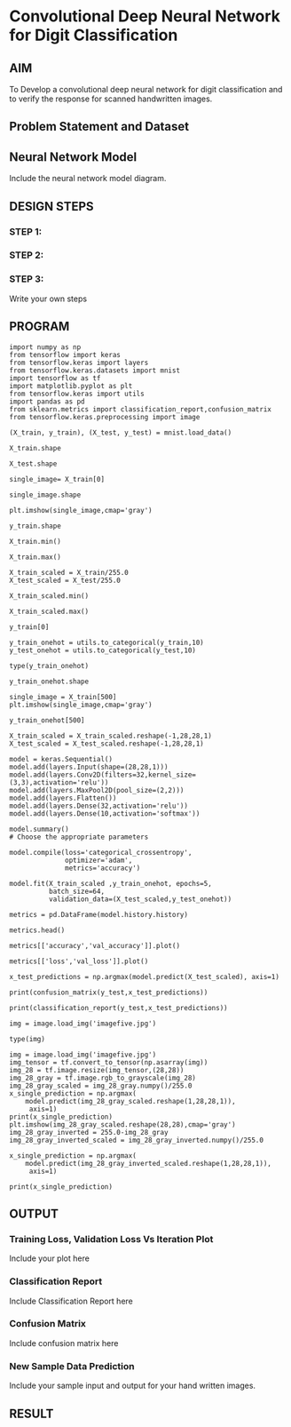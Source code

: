 # Convolutional Deep Neural Network for Digit Classification

## AIM

To Develop a convolutional deep neural network for digit classification and to verify the response for scanned handwritten images.

## Problem Statement and Dataset

## Neural Network Model

Include the neural network model diagram.

## DESIGN STEPS

### STEP 1:

### STEP 2:

### STEP 3:

Write your own steps

## PROGRAM
```
import numpy as np
from tensorflow import keras
from tensorflow.keras import layers
from tensorflow.keras.datasets import mnist
import tensorflow as tf
import matplotlib.pyplot as plt
from tensorflow.keras import utils
import pandas as pd
from sklearn.metrics import classification_report,confusion_matrix
from tensorflow.keras.preprocessing import image

(X_train, y_train), (X_test, y_test) = mnist.load_data()

X_train.shape

X_test.shape

single_image= X_train[0]

single_image.shape

plt.imshow(single_image,cmap='gray')

y_train.shape

X_train.min()

X_train.max()

X_train_scaled = X_train/255.0
X_test_scaled = X_test/255.0

X_train_scaled.min()

X_train_scaled.max()

y_train[0]

y_train_onehot = utils.to_categorical(y_train,10)
y_test_onehot = utils.to_categorical(y_test,10)

type(y_train_onehot)

y_train_onehot.shape

single_image = X_train[500]
plt.imshow(single_image,cmap='gray')

y_train_onehot[500]

X_train_scaled = X_train_scaled.reshape(-1,28,28,1)
X_test_scaled = X_test_scaled.reshape(-1,28,28,1)

model = keras.Sequential()
model.add(layers.Input(shape=(28,28,1)))
model.add(layers.Conv2D(filters=32,kernel_size=(3,3),activation='relu'))
model.add(layers.MaxPool2D(pool_size=(2,2)))
model.add(layers.Flatten())
model.add(layers.Dense(32,activation='relu'))
model.add(layers.Dense(10,activation='softmax'))

model.summary()
# Choose the appropriate parameters

model.compile(loss='categorical_crossentropy',
              optimizer='adam',
              metrics='accuracy')

model.fit(X_train_scaled ,y_train_onehot, epochs=5,
          batch_size=64, 
          validation_data=(X_test_scaled,y_test_onehot))

metrics = pd.DataFrame(model.history.history)

metrics.head()

metrics[['accuracy','val_accuracy']].plot()

metrics[['loss','val_loss']].plot()

x_test_predictions = np.argmax(model.predict(X_test_scaled), axis=1)

print(confusion_matrix(y_test,x_test_predictions))

print(classification_report(y_test,x_test_predictions))

img = image.load_img('imagefive.jpg')

type(img)

img = image.load_img('imagefive.jpg')
img_tensor = tf.convert_to_tensor(np.asarray(img))
img_28 = tf.image.resize(img_tensor,(28,28))
img_28_gray = tf.image.rgb_to_grayscale(img_28)
img_28_gray_scaled = img_28_gray.numpy()/255.0
x_single_prediction = np.argmax(
    model.predict(img_28_gray_scaled.reshape(1,28,28,1)),
     axis=1)
print(x_single_prediction)
plt.imshow(img_28_gray_scaled.reshape(28,28),cmap='gray')
img_28_gray_inverted = 255.0-img_28_gray
img_28_gray_inverted_scaled = img_28_gray_inverted.numpy()/255.0

x_single_prediction = np.argmax(
    model.predict(img_28_gray_inverted_scaled.reshape(1,28,28,1)),
     axis=1)

print(x_single_prediction)
```

## OUTPUT

### Training Loss, Validation Loss Vs Iteration Plot

Include your plot here

### Classification Report

Include Classification Report here

### Confusion Matrix

Include confusion matrix here

### New Sample Data Prediction

Include your sample input and output for your hand written images.

## RESULT
